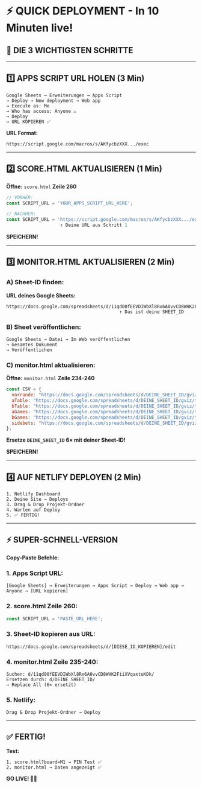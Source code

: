# ⚡ QUICK DEPLOYMENT - In 10 Minuten live!

## 🎯 DIE 3 WICHTIGSTEN SCHRITTE

---

## 1️⃣ APPS SCRIPT URL HOLEN (3 Min)

```
Google Sheets → Erweiterungen → Apps Script
→ Deploy → New deployment → Web app
→ Execute as: Me
→ Who has access: Anyone ⚠️
→ Deploy
→ URL KOPIEREN ✅
```

**URL Format:**
```
https://script.google.com/macros/s/AKfycbzXXX.../exec
```

---

## 2️⃣ SCORE.HTML AKTUALISIEREN (1 Min)

**Öffne:** `score.html` **Zeile 260**

```javascript
// VORHER:
const SCRIPT_URL = 'YOUR_APPS_SCRIPT_URL_HERE';

// NACHHER:
const SCRIPT_URL = 'https://script.google.com/macros/s/AKfycbzXXX.../exec';
                    ↑ Deine URL aus Schritt 1
```

**SPEICHERN!**

---

## 3️⃣ MONITOR.HTML AKTUALISIEREN (2 Min)

### **A) Sheet-ID finden:**

**URL deines Google Sheets:**
```
https://docs.google.com/spreadsheets/d/11qd00fEEVDIWbXl8Rx6A0vvCD8WHK2FiiXVqaxtuKDk/edit
                                          ↑ Das ist deine SHEET_ID
```

### **B) Sheet veröffentlichen:**

```
Google Sheets → Datei → Im Web veröffentlichen
→ Gesamtes Dokument
→ Veröffentlichen
```

### **C) monitor.html aktualisieren:**

**Öffne:** `monitor.html` **Zeile 234-240**

```javascript
const CSV = {
  vorrunde: "https://docs.google.com/spreadsheets/d/DEINE_SHEET_ID/gviz/tq?tqx=out:csv&sheet=Vorrunde%20%E2%80%93%20Tabelle",
  aTable: "https://docs.google.com/spreadsheets/d/DEINE_SHEET_ID/gviz/tq?tqx=out:csv&sheet=A%20%E2%80%93%20Tabelle",
  bTable: "https://docs.google.com/spreadsheets/d/DEINE_SHEET_ID/gviz/tq?tqx=out:csv&sheet=B%20%E2%80%93%20Tabelle",
  aGames: "https://docs.google.com/spreadsheets/d/DEINE_SHEET_ID/gviz/tq?tqx=out:csv&sheet=A%20%E2%80%93%20Ergebnisse",
  bGames: "https://docs.google.com/spreadsheets/d/DEINE_SHEET_ID/gviz/tq?tqx=out:csv&sheet=B%20%E2%80%93%20Ergebnisse",
  sidebets: "https://docs.google.com/spreadsheets/d/DEINE_SHEET_ID/gviz/tq?tqx=out:csv&sheet=Side-Bets",
};
```

**Ersetze `DEINE_SHEET_ID` 6× mit deiner Sheet-ID!**

**SPEICHERN!**

---

## 4️⃣ AUF NETLIFY DEPLOYEN (2 Min)

```
1. Netlify Dashboard
2. Deine Site → Deploys
3. Drag & Drop Projekt-Ordner
4. Warten auf Deploy
5. ✅ FERTIG!
```

---

## ⚡ SUPER-SCHNELL-VERSION

**Copy-Paste Befehle:**

### **1. Apps Script URL:**
```
[Google Sheets] → Erweiterungen → Apps Script → Deploy → Web app → Anyone → [URL kopieren]
```

### **2. score.html Zeile 260:**
```javascript
const SCRIPT_URL = 'PASTE_URL_HERE';
```

### **3. Sheet-ID kopieren aus URL:**
```
https://docs.google.com/spreadsheets/d/[DIESE_ID_KOPIEREN]/edit
```

### **4. monitor.html Zeile 235-240:**
```
Suchen: d/11qd00fEEVDIWbXl8Rx6A0vvCD8WHK2FiiXVqaxtuKDk/
Ersetzen durch: d/DEINE_SHEET_ID/
→ Replace All (6× ersetzt)
```

### **5. Netlify:**
```
Drag & Drop Projekt-Ordner → Deploy
```

---

## ✅ FERTIG!

**Test:**
```
1. score.html?board=M1 → PIN Test ✅
2. monitor.html → Daten angezeigt ✅
```

**GO LIVE! 🚀🍺**
